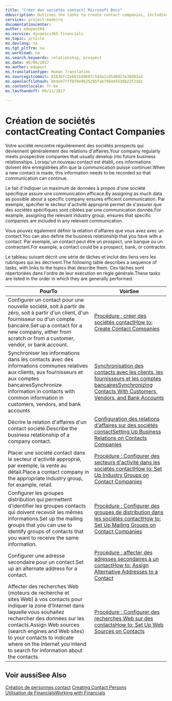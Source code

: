 ```yaml
---
title: "Créer des sociétés contact| Microsoft Docs"
ddescription: Outlines the tasks to create contact companies, including assigning relevant data about prospects and defining the business relationships you have with companies.
services: project-madeira
documentationcenter: 
author: edupont04
ms.service: dynamics365-financials
ms.topic: article
ms.devlang: na
ms.tgt_pltfrm: na
ms.workload: na
ms.search.keywords: relationship, prospect
ms.date: 06/06/2017
ms.author: edupont
ms.translationtype: Human Translation
ms.sourcegitcommit: 81636fc2e661bd9b07c54da1cd5d0d27e30d01a2
ms.openlocfilehash: bbde977ff87049625295fab798445539b23f23dc
ms.contentlocale: fr-be
ms.lasthandoff: 09/11/2017

---
```

# <a name="creating-contact-companies"></a><span data-ttu-id="7ccca-102">Création de sociétés contact</span><span class="sxs-lookup"><span data-stu-id="7ccca-102">Creating Contact Companies</span></span>
<span data-ttu-id="7ccca-103">Votre société rencontre régulièrement des sociétés prospects qui deviennent généralement des relations d'affaires.</span><span class="sxs-lookup"><span data-stu-id="7ccca-103">Your company regularly meets prospective companies that usually develop into future business relationships.</span></span> <span data-ttu-id="7ccca-104">Lorsqu'un nouveau contact est établi, ces informations doivent être enregistrées afin que la communication puisse continuer.</span><span class="sxs-lookup"><span data-stu-id="7ccca-104">When a new contact is made, this information needs to be recorded so that communication can continue.</span></span>

<span data-ttu-id="7ccca-105">Le fait d'indiquer un maximum de données à propos d'une société spécifique assure une communication efficace.</span><span class="sxs-lookup"><span data-stu-id="7ccca-105">By assigning as much data as possible about a specific company ensures efficient communication.</span></span> <span data-ttu-id="7ccca-106">Par exemple, spécifier le secteur d'activité approprié permet de s'assurer que des sociétés spécifiques sont ciblées par une communication donnée.</span><span class="sxs-lookup"><span data-stu-id="7ccca-106">For example, assigning the relevant industry group, ensures that specific companies are included in any relevant communication.</span></span>

<span data-ttu-id="7ccca-107">Vous pouvez également définir la relation d'affaires que vous avez avec un contact.</span><span class="sxs-lookup"><span data-stu-id="7ccca-107">You can also define the business relationship that you have with a contact.</span></span> <span data-ttu-id="7ccca-108">Par exemple, un contact peut être un prospect, une banque ou un contractant.</span><span class="sxs-lookup"><span data-stu-id="7ccca-108">For example, a contact could be a prospect, bank, or contractor.</span></span>

<span data-ttu-id="7ccca-109">Le tableau suivant décrit une série de tâches et inclut des liens vers les rubriques qui les décrivent.</span><span class="sxs-lookup"><span data-stu-id="7ccca-109">The following table describes a sequence of tasks, with links to the topics that describe them.</span></span> <span data-ttu-id="7ccca-110">Ces tâches sont répertoriées dans l'ordre de leur exécution en règle générale.</span><span class="sxs-lookup"><span data-stu-id="7ccca-110">These tasks are listed in the order in which they are generally performed.</span></span>

| <span data-ttu-id="7ccca-111">Pour</span><span class="sxs-lookup"><span data-stu-id="7ccca-111">To</span></span> | <span data-ttu-id="7ccca-112">Voir</span><span class="sxs-lookup"><span data-stu-id="7ccca-112">See</span></span> |
| --- | --- |
| <span data-ttu-id="7ccca-113">Configurer un contact pour une nouvelle société, soit à partir de zéro, soit à partir d'un client, d'un fournisseur ou d'un compte bancaire.</span><span class="sxs-lookup"><span data-stu-id="7ccca-113">Set up a contact for a new company, either from scratch or from a customer, vendor, or bank account.</span></span> |[<span data-ttu-id="7ccca-114">Procédure : créer des sociétés contact</span><span class="sxs-lookup"><span data-stu-id="7ccca-114">How to: Create Contact Companies</span></span>](marketing-how-create-contact-companies.md) |
| <span data-ttu-id="7ccca-115">Synchroniser les informations dans les contacts avec des informations communes relatives aux clients, aux fournisseurs et aux comptes bancaires</span><span class="sxs-lookup"><span data-stu-id="7ccca-115">Synchronize information in contacts with common information in customers, vendors, and bank accounts</span></span> |[<span data-ttu-id="7ccca-116">Synchronisation des contacts avec les clients, les fournisseurs et les comptes bancaires</span><span class="sxs-lookup"><span data-stu-id="7ccca-116">Synchronizing Contacts With Customers, Vendors, and Bank Accounts</span></span>](marketing-synchronize-contacts-customers-vendors-bank-accounts.md) |
| <span data-ttu-id="7ccca-117">Décrire la relation d'affaires d'un contact société.</span><span class="sxs-lookup"><span data-stu-id="7ccca-117">Describe the business relationship of a company contact.</span></span> |[<span data-ttu-id="7ccca-118">Configuration des relations d'affaires sur des sociétés contact</span><span class="sxs-lookup"><span data-stu-id="7ccca-118">Setting Up Business Relations on Contacts Companies</span></span>](marketing-business-relations.md) |
| <span data-ttu-id="7ccca-119">Placer une société contact dans le secteur d'activité approprié, par exemple, la vente au détail.</span><span class="sxs-lookup"><span data-stu-id="7ccca-119">Place a contact company in the appropriate industry group, for example, retail.</span></span> |[<span data-ttu-id="7ccca-120">Procédure : Configurer des secteurs d'activité dans les sociétés contact</span><span class="sxs-lookup"><span data-stu-id="7ccca-120">How to: Set Up Industry Groups on Contact Companies</span></span>](marketing-industry-groups.md) |
| <span data-ttu-id="7ccca-121">Configurer les groupes distribution qui permettent d'identifier les groupes contacts qui doivent recevoir les mêmes informations.</span><span class="sxs-lookup"><span data-stu-id="7ccca-121">Set up the mailing groups that you can use to identify groups of contacts that you want to receive the same information.</span></span> |[<span data-ttu-id="7ccca-122">Procédure : Configurer des groupes de distribution dans les sociétés contact</span><span class="sxs-lookup"><span data-stu-id="7ccca-122">How to: Set Up Mailing Groups on Contact Companies</span></span>](marketing-mailing-groups.md) |
| <span data-ttu-id="7ccca-123">Configurer une adresse secondaire pour un contact.</span><span class="sxs-lookup"><span data-stu-id="7ccca-123">Set up an alternate address for a contact.</span></span> |[<span data-ttu-id="7ccca-124">Procédure : affecter des adresses secondaires à un contact</span><span class="sxs-lookup"><span data-stu-id="7ccca-124">How to: Assign Alternative Addresses to a Contact</span></span>](marketing-how-assign-alternate-address.md) |
| <span data-ttu-id="7ccca-125">Affecter des recherches Web (moteurs de recherche et sites Web) à vos contacts pour indiquer la zone d'Internet dans laquelle vous souhaitez rechercher des données sur les contacts.</span><span class="sxs-lookup"><span data-stu-id="7ccca-125">Assign Web sources (search engines and Web sites) to your contacts to indicate where on the Internet you intend to search for information about the contacts.</span></span> |[<span data-ttu-id="7ccca-126">Procédure : Configurer des recherches Web sur des contacts</span><span class="sxs-lookup"><span data-stu-id="7ccca-126">How to: Set Up Web Sources on Contacts</span></span>](marketing-web-sources.md) |

## <a name="see-also"></a><span data-ttu-id="7ccca-127">Voir aussi</span><span class="sxs-lookup"><span data-stu-id="7ccca-127">See Also</span></span>
<span data-ttu-id="7ccca-128">[Création de personnes contact](marketing-create-contact-persons.md) </span><span class="sxs-lookup"><span data-stu-id="7ccca-128">[Creating Contact Persons](marketing-create-contact-persons.md) </span></span>  
[<span data-ttu-id="7ccca-129">Utilisation de Financials</span><span class="sxs-lookup"><span data-stu-id="7ccca-129">Working with Financials</span></span>](ui-work-product.md)

